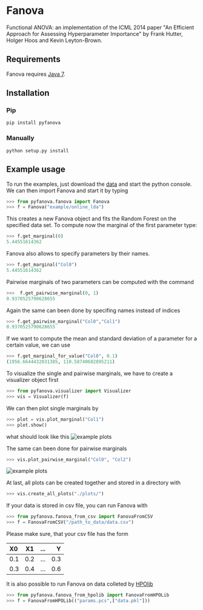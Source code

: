 Fanova
======

Functional ANOVA: an implementation of the ICML 2014 paper "An Efficient Approach for Assessing Hyperparameter Importance" by Frank Hutter, Holger Hoos and Kevin Leyton-Brown.

Requirements
------------
Fanova requires [Java 7](https://jdk7.java.net/download.html).

Installation
------------

### Pip


```
pip install pyfanova
```


### Manually

```
python setup.py install
```
 
Example usage
-------------

To run the examples, just download the [data](fanova/example/online_lda.tar.gz) and start the python console.
We can then import Fanova and start it by typing
```python
>>> from pyfanova.fanova import Fanova
>>> f = Fanova("example/online_lda")
```
This creates a new Fanova object and fits the Random Forest on the specified data set. To compute now the marginal of the first parameter type:
```python
>>> f.get_marginal(0)
5.44551614362
```
Fanova also allows to specify parameters by their names.
```python
>>> f.get_marginal("Col0")
5.44551614362
```
Pairwise marginals of two parameters can be computed with the command
```python
>>>  f.get_pairwise_marginal(0, 1)
0.9370525790628655
```
Again the same can been done by specifing names instead of indices
```python
>>> f.get_pairwise_marginal("Col0","Col1")
0.9370525790628655
```
If we want to compute the mean and standard deviation of a parameter for a certain value, we can use
```python
>>> f.get_marginal_for_value("Col0", 0.1)
(1956.6644432031385, 110.58740682895211)
```
To visualize the single and pairwise marginals, we have to create a visualizer object first
```python
>>> from pyfanova.visualizer import Visualizer
>>> vis = Visualizer(f)
```
We can then plot single marginals by 
```python
>>> plot = vis.plot_marginal("Col1")
>>> plot.show()
```
what should look like this
![example plots](https://raw.githubusercontent.com/aaronkl/fanova/master/fanova/example/online_lda/Col1.png)

The same can been done for pairwise marginals
```python
>>> vis.plot_pairwise_marginal("Col0", "Col2")
```

![example plots](https://raw.githubusercontent.com/aaronkl/fanova/master/fanova/example/online_lda/pairwise.png)


At last, all plots can be created together and stored in a directory with
```python
>>> vis.create_all_plots("./plots/")
```

If your data is stored in csv file, you can run Fanova with
```python
>>> from pyfanova.fanova_from_csv import FanovaFromCSV
>>> f = FanovaFromCSV("/path_to_data/data.csv")
```
Please make sure, that your csv file has the form

| X0     | X1     | ...    |  Y     |
|:-------|:------:|:------:| ------:|
| 0.1    | 0.2    | ...    | 0.3    |
| 0.3    | 0.4    | ...    | 0.6    |


It is also possible to run Fanova on data colleted by [HPOlib](https://github.com/automl/HPOlib)
```python
>>> from pyfanova.fanova_from_hpolib import FanovaFromHPOLib
>>> f = FanovaFromHPOLib(("params.pcs",["data.pkl"]))
```
